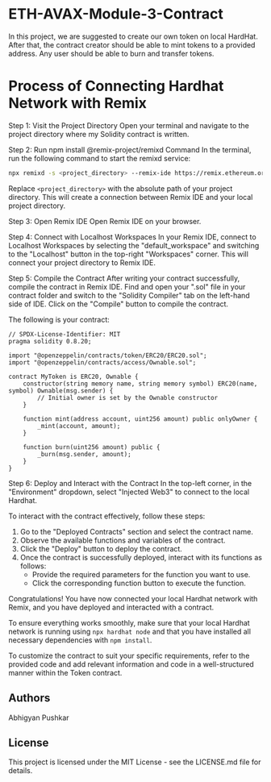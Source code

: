 # ETH-AVAX-Module-3-Contract

In this project, we are suggested to create our own token on local HardHat. After that, the contract creator should be able to mint tokens to a provided address. Any user should be able to burn and transfer tokens.

# Process of Connecting Hardhat Network with Remix

Step 1: Visit the Project Directory
Open your terminal and navigate to the project directory where my Solidity contract is written.

Step 2: Run npm install @remix-project/remixd Command
In the terminal, run the following command to start the remixd service:
```bash
npx remixd -s <project_directory> --remix-ide https://remix.ethereum.org
```
Replace `<project_directory>` with the absolute path of your project directory. This will create a connection between Remix IDE and your local project directory.

Step 3: Open Remix IDE
Open Remix IDE on your browser.

Step 4: Connect with Localhost Workspaces
In your Remix IDE, connect to Localhost Workspaces by selecting the "default_workspace" and switching to the "Localhost" button in the top-right "Workspaces" corner. This will connect your project directory to Remix IDE.

Step 5: Compile the Contract
After writing your contract successfully, compile the contract in Remix IDE. Find and open your ".sol" file in your contract folder and switch to the "Solidity Compiler" tab on the left-hand side of IDE. Click on the "Compile" button to compile the contract.

The following is your contract:
```solidity
// SPDX-License-Identifier: MIT
pragma solidity 0.8.20;

import "@openzeppelin/contracts/token/ERC20/ERC20.sol";
import "@openzeppelin/contracts/access/Ownable.sol";

contract MyToken is ERC20, Ownable {
    constructor(string memory name, string memory symbol) ERC20(name, symbol) Ownable(msg.sender) {
        // Initial owner is set by the Ownable constructor
    }

    function mint(address account, uint256 amount) public onlyOwner {
        _mint(account, amount);
    }

    function burn(uint256 amount) public {
        _burn(msg.sender, amount);
    }
}
```

Step 6: Deploy and Interact with the Contract
In the top-left corner, in the "Environment" dropdown, select "Injected Web3" to connect to the local Hardhat.

To interact with the contract effectively, follow these steps:

1. Go to the "Deployed Contracts" section and select the contract name.
2. Observe the available functions and variables of the contract.
3. Click the "Deploy" button to deploy the contract.
4. Once the contract is successfully deployed, interact with its functions as follows:
   - Provide the required parameters for the function you want to use.
   - Click the corresponding function button to execute the function.

Congratulations! You have now connected your local Hardhat network with Remix, and you have deployed and interacted with a contract.

To ensure everything works smoothly, make sure that your local Hardhat network is running using `npx hardhat node` and that you have installed all necessary dependencies with `npm install`.

To customize the contract to suit your specific requirements, refer to the provided code and add relevant information and code in a well-structured manner within the Token contract.

## Authors
Abhigyan Pushkar

## License
This project is licensed under the MIT License - see the LICENSE.md file for details.
